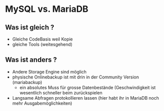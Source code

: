 # MySQL vs. MariaDB

## Was ist gleich ? 

  * Gleiche CodeBasis weil Kopie
  * gleiche Tools (weitesgehend) 

## Was ist anders ? 

 * Andere Storage Engine sind möglich
 * physische Onlinebackup ist mit drin in der Community Version (mariabackup)
   * ein absolutes Muss für grosse Datenbestände (Geschwindigkeit ist wesentlich schneller beim zurückspielen
 * Langsame Abfragen protokollieren lassen (hier habt ihr in MariaDB noch mehr Ausgabemöglichkeiten)   

